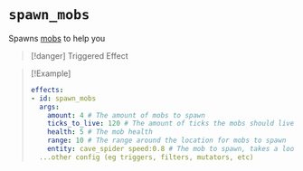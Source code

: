 # `spawn_mobs`

Spawns [mobs](https://plugins.auxilor.io/all-plugins/the-entity-lookup-system) to help you

> [!danger] Triggered Effect

> [!Example]
> ```yaml
> effects:
> - id: spawn_mobs
>   args:
>     amount: 4 # The amount of mobs to spawn
>     ticks_to_live: 120 # The amount of ticks the mobs should live for
>     health: 5 # The mob health
>     range: 10 # The range around the location for mobs to spawn
>     entity: cave_spider speed:0.8 # The mob to spawn, takes a lookup string
>   ...other config (eg triggers, filters, mutators, etc)
> ```
